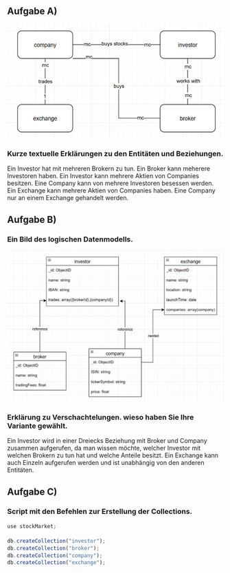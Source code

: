 ## Aufgabe A)
![konzeptionellesV2.png](images/konzeptionellesV2.png)

### Kurze textuelle Erklärungen zu den Entitäten und Beziehungen.
Ein Investor hat mit mehreren Brokern zu tun. Ein Broker kann meherere Investoren haben.
Ein Investor kann mehrere Aktien von Companies besitzen. Eine Company kann von mehrere Investoren besessen werden.
Ein Exchange kann mehrere Aktien von Companies haben. Eine Company nur an einem Exchange gehandelt werden.

## Aufgabe B)
### Ein Bild des logischen Datenmodells.
![logisches.png](images/logisches.png)

### Erklärung zu Verschachtelungen. wieso haben Sie Ihre Variante gewählt.
Ein Investor wird in einer Dreiecks Beziehung mit Broker und Company zusammen aufgerufen, da man wissen möchte, welcher Investor mit welchen Brokern zu tun hat und welche Anteile besitzt.
Ein Exchange kann auch Einzeln aufgerufen werden und ist unabhängig von den anderen Entitäten. 

## Aufgabe C)
### Script mit den Befehlen zur Erstellung der Collections.
```javascript
use stockMarket;

db.createCollection("investor");
db.createCollection("broker");
db.createCollection("company");
db.createCollection("exchange");
```

